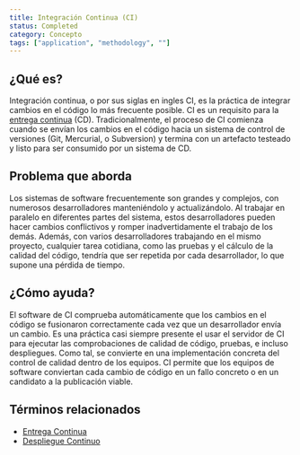 ```yaml
---
title: Integración Continua (CI)
status: Completed 
category: Concepto
tags: ["application", "methodology", ""]
---
```


## ¿Qué es?

Integración continua, o por sus siglas en ingles CI, es la práctica de integrar cambios en el código lo más frecuente posible.
CI es un requisito para la [entrega continua](/es/continuous-delivery/) (CD).
Tradicionalmente, el proceso de CI comienza cuando se envían los cambios en el código hacia un sistema de control de versiones (Git, Mercurial, o Subversion)
y termina con un artefacto testeado y listo para ser consumido por un sistema de CD.

## Problema que aborda

Los sistemas de software frecuentemente son grandes y complejos, con numerosos desarrolladores manteniéndolo y actualizándolo.
Al trabajar en paralelo en diferentes partes del sistema,
estos desarrolladores pueden hacer cambios conflictivos y romper inadvertidamente el trabajo de los demás.
Además, con varios desarrolladores trabajando en el mismo proyecto,
cualquier tarea cotidiana, como las pruebas y el cálculo de la calidad del código, tendría que ser repetida por cada desarrollador, lo que supone una pérdida de tiempo.

## ¿Cómo ayuda?

El software de CI comprueba automáticamente que los cambios en el código se fusionaron correctamente cada vez que un desarrollador envía un cambio.
Es una práctica casi siempre presente el usar el servidor de CI para ejecutar las comprobaciones de calidad de código, pruebas, e incluso despliegues.
Como tal, se convierte en una implementación concreta del control de calidad dentro de los equipos.
CI permite que los equipos de software conviertan cada cambio de código en un fallo concreto o en un candidato a la publicación viable.

## Términos relacionados

* [Entrega Continua](/es/continuous-delivery/)
* [Despliegue Continuo](/continuous-deployment/)
